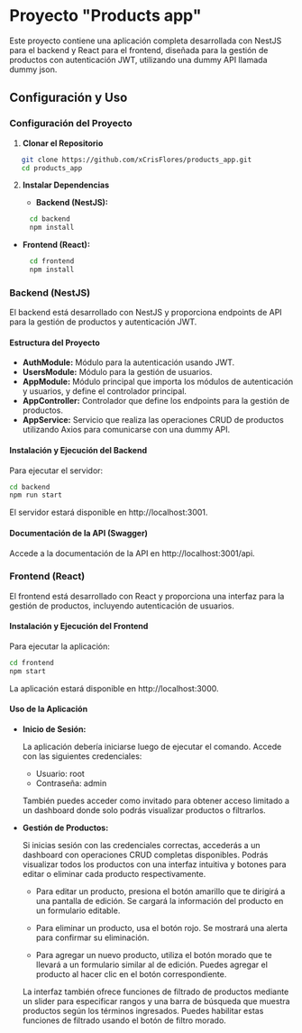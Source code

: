 # Proyecto "Products app"

Este proyecto contiene una aplicación completa desarrollada con NestJS para el backend y React para el frontend, diseñada para la gestión de productos con autenticación JWT, utilizando una dummy API llamada dummy json.

## Configuración y Uso

### Configuración del Proyecto

1. **Clonar el Repositorio**

```bash
   git clone https://github.com/xCrisFlores/products_app.git
   cd products_app
```
2. **Instalar Dependencias**

   - **Backend (NestJS):**
```bash
     cd backend
     npm install
```
   - **Frontend (React):**
```bash
     cd frontend
     npm install
```
### Backend (NestJS)

El backend está desarrollado con NestJS y proporciona endpoints de API para la gestión de productos y autenticación JWT.

#### Estructura del Proyecto

- **AuthModule:** Módulo para la autenticación usando JWT.
- **UsersModule:** Módulo para la gestión de usuarios.
- **AppModule:** Módulo principal que importa los módulos de autenticación y usuarios, y define el controlador principal.
- **AppController:** Controlador que define los endpoints para la gestión de productos.
- **AppService:** Servicio que realiza las operaciones CRUD de productos utilizando Axios para comunicarse con una dummy API.

#### Instalación y Ejecución del Backend

Para ejecutar el servidor:
```bash
cd backend
npm run start
```
El servidor estará disponible en http://localhost:3001.

#### Documentación de la API (Swagger)

Accede a la documentación de la API en http://localhost:3001/api.

### Frontend (React)

El frontend está desarrollado con React y proporciona una interfaz para la gestión de productos, incluyendo autenticación de usuarios.

#### Instalación y Ejecución del Frontend

Para ejecutar la aplicación:
```bash
cd frontend
npm start
```
La aplicación estará disponible en http://localhost:3000.

#### Uso de la Aplicación

- **Inicio de Sesión:**

  La aplicación debería iniciarse luego de ejecutar el comando. Accede con las siguientes credenciales:
  - Usuario: root
  - Contraseña: admin

  También puedes acceder como invitado para obtener acceso limitado a un dashboard donde solo podrás visualizar productos o filtrarlos.

- **Gestión de Productos:**

  Si inicias sesión con las credenciales correctas, accederás a un dashboard con operaciones CRUD completas disponibles. Podrás visualizar todos los productos con una interfaz intuitiva y botones para editar o eliminar cada producto respectivamente.

  - Para editar un producto, presiona el botón amarillo que te dirigirá a una pantalla de edición. Se cargará la información del producto en un formulario editable.

  - Para eliminar un producto, usa el botón rojo. Se mostrará una alerta para confirmar su eliminación.

  - Para agregar un nuevo producto, utiliza el botón morado que te llevará a un formulario similar al de edición. Puedes agregar el producto al hacer clic en el botón correspondiente.

  La interfaz también ofrece funciones de filtrado de productos mediante un slider para especificar rangos y una barra de búsqueda que muestra productos según los términos ingresados. Puedes habilitar estas funciones de filtrado usando el botón de filtro morado.
